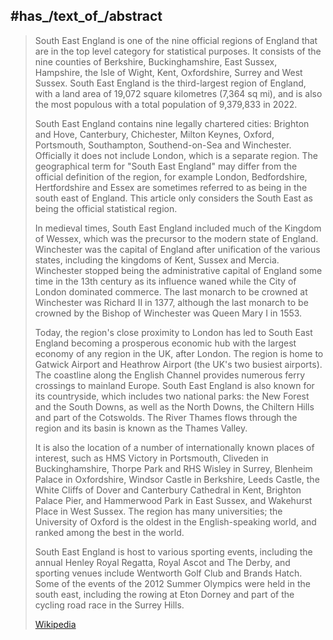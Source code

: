 
## #has_/text_of_/abstract 


> South East England is one of the nine official regions of England that are in the top level category for statistical purposes. It consists of the nine counties of Berkshire, Buckinghamshire, East Sussex, Hampshire, the Isle of Wight, Kent, Oxfordshire, Surrey and West Sussex. South East England is the third-largest region of England, with a land area of 19,072 square kilometres (7,364 sq mi), and is also the most populous with a total population of 9,379,833 in 2022. 
>
> South East England contains nine legally chartered cities: Brighton and Hove, Canterbury, Chichester, Milton Keynes, Oxford, Portsmouth, Southampton, Southend-on-Sea and Winchester. Officially it does not include London, which is a separate region. The geographical term for "South East England" may differ from the official definition of the region, for example London, Bedfordshire, Hertfordshire and Essex are sometimes referred to as being in the south east of England. This article only considers the South East as being the official statistical region.
>
> In medieval times, South East England included much of the Kingdom of Wessex, which was the precursor to the modern state of England. Winchester was the capital of England after unification of the various states, including the kingdoms of Kent, Sussex and Mercia. Winchester stopped being the administrative capital of England some time in the 13th century as its influence waned while the City of London dominated commerce. The last monarch to be crowned at Winchester was Richard II in 1377, although the last monarch to be crowned by the Bishop of Winchester was Queen Mary I in 1553.
>
> Today, the region's close proximity to London has led to South East England becoming a prosperous economic hub with the largest economy of any region in the UK, after London. The region is home to Gatwick Airport and Heathrow Airport (the UK's two busiest airports). The coastline along the English Channel provides numerous ferry crossings to mainland Europe. South East England is also known for its countryside, which includes two national parks: the New Forest and the South Downs, as well as the North Downs, the Chiltern Hills and part of the Cotswolds. The River Thames flows through the region and its basin is known as the Thames Valley. 
>
> It is also the location of a number of internationally known places of interest, such as HMS Victory in Portsmouth, Cliveden in Buckinghamshire, Thorpe Park and RHS Wisley in Surrey, Blenheim Palace in Oxfordshire, Windsor Castle in Berkshire, Leeds Castle, the White Cliffs of Dover and Canterbury Cathedral in Kent, Brighton Palace Pier, and Hammerwood Park in East Sussex, and Wakehurst Place in West Sussex. The region has many universities; the University of Oxford is the oldest in the English-speaking world, and ranked among the best in the world.
>
> South East England is host to various sporting events, including the annual Henley Royal Regatta, Royal Ascot and The Derby, and sporting venues include Wentworth Golf Club and Brands Hatch. Some of the events of the 2012 Summer Olympics were held in the south east, including the rowing at Eton Dorney and part of the cycling road race in the Surrey Hills.
>
> [Wikipedia](https://en.wikipedia.org/wiki/South%20East%20England)

